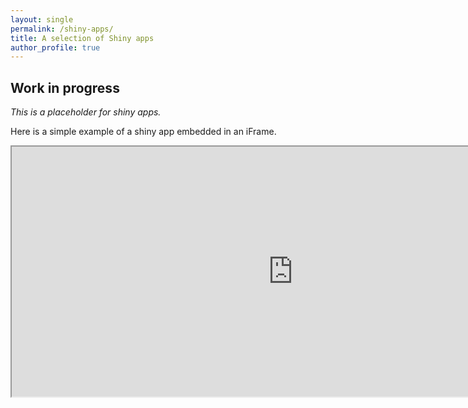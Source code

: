 ```yaml
---
layout: single
permalink: /shiny-apps/
title: A selection of Shiny apps
author_profile: true
---
```


## Work in progress

*This is a placeholder for shiny apps.*

Here is a simple example of a shiny app embedded in an iFrame.

<iframe src="https://marquess.me/shiny/shiny-apps/hello/" data-external="0" width="900px" height="400px">
</iframe>